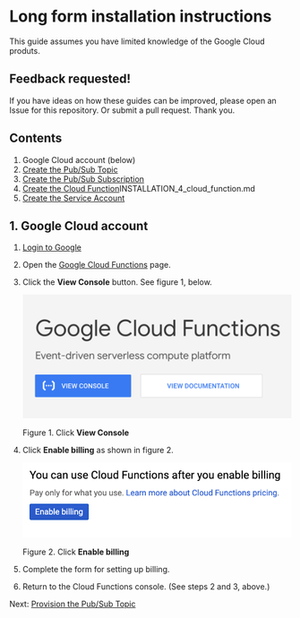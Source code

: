 # Long form installation instructions

This guide assumes you have limited knowledge of the
Google Cloud produts.

## Feedback requested!
If you have ideas on how these guides can be improved,
please open an Issue for this repository. Or submit a 
pull request. Thank you.

## Contents
1. Google Cloud account (below)
1. [Create the Pub/Sub Topic](docs/INSTALLATION_2_pub_sub_topic.md)
1. [Create the Pub/Sub Subscription](docs/INSTALLATION_3_pub_sub_subscription.md)
1. [Create the Cloud Function](docs/)INSTALLATION_4_cloud_function.md
1. [Create the Service Account](docs/INSTALLATION_5_svc_account_credentials.md)

## 1. Google Cloud account

1. [Login to Google](https://myaccount.google.com/)
1. Open the 
   [Google Cloud Functions](https://cloud.google.com/functions/)
   page.
1. Click the **View Console** button. 
   See figure 1, below.

   ![View console](docs/01._cloud_functions_View_Console.png)
   
   Figure 1. Click **View Console**

1. Click **Enable billing** as shown in 
   figure 2.

   ![Enable billing](docs/02._Enable_billing_button.png)
   
   Figure 2. Click **Enable billing**
1. Complete the form for setting up
   billing.

1. Return to the Cloud Functions console.
   (See steps 2 and 3, above.)

Next: [Provision the Pub/Sub Topic](docs/INSTALLATION_2_pub_sub_topic.md)
